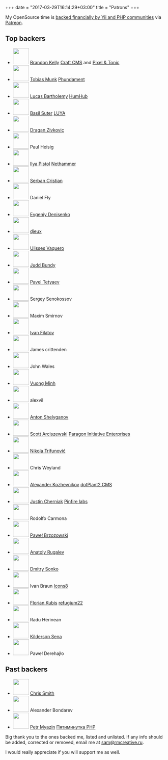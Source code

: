 +++
date = "2017-03-29T16:14:29+03:00"
title = "Patrons"
+++


My OpenSource time is [backed financially by Yii and PHP communities](https://www.patreon.com/samdark) via
[Patreon](https://patreon.com/invite/zxlxwv).

## Top backers


<ul id="patrons">
    <li>
        <img src="/img/patrons/brandon_kelly.jpg" width="50" height="50">
        <a class="name" href="https://github.com/brandonkelly">Brandon Kelly</a>
        <span class="info">
            <a href="https://craftcms.com/">Craft CMS</a> and <a href="http://pixelandtonic.com/">Pixel & Tonic</a>
        </span>
    </li>
    <li>
        <img src="/img/patrons/tobias_munk.jpg" width="50" height="50">
        <a class="name" href="https://github.com/schmunk42">Tobias Munk</a>
        <span class="info">
            <a href="http://phundament.com/">Phundament</a>
        </span>
    </li>
    <li>
        <img src="/img/patrons/no_photo.png" width="50" height="50">
        <a class="name" href="https://github.com/luke-">Lucas Bartholemy</a>
        <span class="info">
            <a href="https://www.humhub.org/en">HumHub</a>
        </span>
    </li>
    <li>
        <img src="/img/patrons/basil_suter.jpg" width="50" height="50">
        <a class="name" href="https://github.com/nadar">Basil Suter</a>
        <span class="info">
            <a href="https://luya.io">LUYA</a>
        </span>        
    </li>
    <li>
        <img src="/img/patrons/dragan_zivkovic.jpg" width="50" height="50">
        <a class="name" href="https://github.com/dzivkovic">Dragan Zivkovic</a>
    </li>
    <li>
        <img src="/img/patrons/no_photo.png" width="50" height="50">
        <span class="name">Paul Heisig</span>
    </li>
    <li>
        <img src="/img/patrons/ilya_pistol.jpg" width="50" height="50">
        <a class="name" href="https://github.com/pistol88">Ilya Pistol</a>
        <span class="info">
            <a href="http://nethammer.ru/">Nethammer</a>
        </span>
    </li>
    <li>
        <img src="/img/patrons/serban_cristian.jpg" width="50" height="50">
        <a class="name" href="https://github.com/twisted1919">Serban Cristian</a>
    </li>
    <li>
        <img src="/img/patrons/daniel_fly.jpg" width="50" height="50">
        <span class="name">Daniel Fly</span>
    </li>
    <li>
        <img src="/img/patrons/no_photo.png" width="50" height="50">
        <a class="name" href="https://github.com/Caravus">Evgeniy Denisenko</a>
    </li>
    <li>
        <img src="/img/patrons/no_photo.png" width="50" height="50">
        <a class="name" href="https://github.com/djeux">djeux</a>
    </li>
    <li>
        <img src="/img/patrons/ulisses_vaquero.jpg" width="50" height="50">
        <a class="name" href="https://github.com/ulissesvaquero">Ulisses Vaquero</a>
    </li>
    <li>
        <img src="/img/patrons/judd_bundy.jpg" width="50" height="50">
        <a class="name" href="https://github.com/dataskills">Judd Bundy</a>
    </li>
    <li>
        <img src="/img/patrons/pavel_tetyaev.jpg" width="50" height="50">
        <a class="name" href="https://github.com/pahanini">Pavel Tetyaev</a>
    </li>
    <li>
        <img src="/img/patrons/sergey_senokossov.jpg" width="50" height="50">
        <span class="name">Sergey Senokossov</span>
    </li>
    <li>
        <img src="/img/patrons/maxim_smirnov.jpg" width="50" height="50">
        <span class="name">Maxim Smirnov</span>
    </li>
    <li>
        <img src="/img/patrons/ivan_filatov.jpg" width="50" height="50">
        <a class="name" href="https://github.com/Offout">Ivan Filatov</a>
    </li>
    <li>
        <img src="/img/patrons/no_photo.png" width="50" height="50">
        <span class="name">James crittenden</span>
    </li>
    <li>
        <img src="/img/patrons/no_photo.png" width="50" height="50">
        <span class="name">John Wales</span>
    </li>
    <li>
        <img src="/img/patrons/vuong_minh.jpg" width="50" height="50">
        <a class="name" href="https://github.com/vuongminh">Vuong Minh</a>
    </li>
    <li>
        <img src="/img/patrons/no_photo.png" width="50" height="50">
        <span class="name">alexvil</span>
    </li>
    <li>
        <img src="/img/patrons/anton_shelyganov.jpg" width="50" height="50">
        <a class="name" href="https://github.com/antonshell">Anton Shelyganov</a>
    </li>
    <li>
        <img src="/img/patrons/scott_arciszewski.jpg" width="50" height="50">
        <a class="name" href="https://github.com/sarciszewski">Scott Arciszewski</a>
        <span class="info">
            <a href="https://paragonie.com/">Paragon Initiative Enterprises</a>
        </span>
    </li>
    <li>
        <img src="/img/patrons/nikola_trifunovic.jpg" width="50" height="50">
        <a class="name" href="https://github.com/johonunu">Nikola Trifunović</a>
    </li>
    <li>
        <img src="/img/patrons/no_photo.png" width="50" height="50">
        <span class="name">Chris Weyland</span>
    </li>
    <li>
        <img src="/img/patrons/alexander_kozhevnikov.jpg" width="50" height="50">
        <a class="name" href="https://github.com/bethrezen">Alexander Kozhevnikov</a>
        <span class="info">
            <a href="https://dotplant.ru/">dotPlant2 CMS</a>
        </span>
    </li>
    <li>
        <img src="/img/patrons/justin_cherniak.jpg" width="50" height="50">
        <a class="name" href="https://github.com/jcherniak">Justin Cherniak</a>
        <span class="info">
            <a href="https://www.pinfirelabs.com/">Pinfire labs</a>
        </span>
    </li>
    <li>
        <img src="/img/patrons/rodolfo_carmona.jpg" width="50" height="50">
        <span class="name">Rodolfo Carmona</span>
    </li>
    <li>
        <img src="/img/patrons/pawel_brzozowsky.jpg" width="50" height="50">
        <a class="name" href="https://github.com/bizley">Paweł Brzozowski</a>
    </li>    
    <li>
        <img src="/img/patrons/anatoly_rugalev.jpg" width="50" height="50">
        <a class="name" href="https://github.com/AnatolyRugalev">Anatoly Rugalev</a>
    </li>
    <li>
        <img src="/img/patrons/dmitry_sonko.jpg" width="50" height="50">
        <a class="name" href="https://github.com/SonkoDmitry">Dmitry Sonko</a>
    </li>
    <li>
        <img src="/img/patrons/ivan_braun.jpg" width="50" height="50">
        <span class="name">Ivan Braun</span>
        <span class="info">
            <a href="https://icons8.com/">Icons8</a>
        </span>
    </li>
    <li>
        <img src="/img/patrons/florian_kubis.jpg" width="50" height="50">
        <a class="name" href="https://github.com/kubisflo">Florian Kubis</a>
        <span class="info">
            <a href="https://www.refugium22.de/">refugium22</a>
        </span>
    </li>
    <li>
        <img src="/img/patrons/no_photo.png" width="50" height="50">
        <span class="name">Radu Herinean</span>
    </li>
    <li>
        <img src="/img/patrons/kilderson_sena.jpg" width="50" height="50">
        <a class="name" href="https://twitter.com/derson_sena">Kilderson Sena</a>
    </li>
    <li>
        <img src="/img/patrons/no_photo.png" width="50" height="50">
        <span class="name">Paweł Derehajło</span>
    </li>    
</ul>

## Past backers

<ul id="patrons">
    <li>
        <img src="/img/patrons/chris_smith.jpg" width="50" height="50">
        <a class="name" href="https://github.com/cgsmith">Chris Smith</a>
    </li>
    <li>
        <img src="/img/patrons/alexander_bondarev.jpg" width="50" height="50">
        <span class="name">Alexander Bondarev</span>
    </li>
    <li>
        <img src="/img/patrons/petr_myazin.jpg" width="50" height="50">
        <a class="name" href="https://github.com/pqr">Petr Myazin</a>
        <span class="info">
            <a href="https://5minphp.ru/">Пятиминутка PHP</a>
        </span>
    </li>
</ul>

Big thank you to the ones backed me, listed and unlisted.
If any info should be added, corrected or removed, email me at <a href="mailto:sam@rmcreative.ru">sam@rmcreative.ru</a>.

I would really appreciate if you will support me as well.
